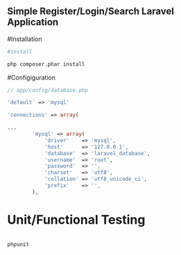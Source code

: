 ## Simple Register/Login/Search Laravel Application

#Installation
```sh 
#install

php composer.phar install

```

#Configiguration
```php
// app/config/database.php

'default' => 'mysql'

'connections' => array(

...
		'mysql' => array(
			'driver'    => 'mysql',
			'host'      => '127.0.0.1',
			'database'  => 'laravel_database',
			'username'  => 'root',
			'password'  => '',
			'charset'   => 'utf8',
			'collation' => 'utf8_unicode_ci',
			'prefix'    => '',
		),

```

# Unit/Functional Testing
```sh 

phpunit

```




